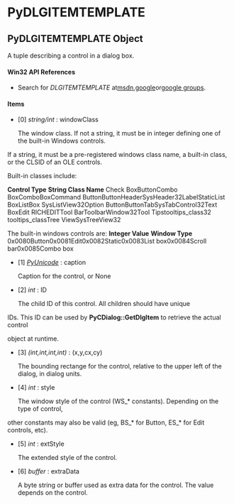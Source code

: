 # PyDLGITEMTEMPLATE

## PyDLGITEMTEMPLATE Object

A tuple describing a control in a dialog box\.

#### Win32 API References


  - Search for *DLGITEMTEMPLATE* at[msdn](#http://search.msdn.microsoft.com/search/results.aspx?view=msdn&query=dlgitemtemplate),[google](#http://www.google.com/search?q=dlgitemtemplate)or[google groups](#http://groups.google.com/groups?q=dlgitemtemplate)\.

#### Items


  - \[0\] *string/int* : windowClass

    The window class\.  If not a string, it must be in integer defining one of the built-in Windows controls\. 

If a string, it must be a pre-registered windows class name, a built-in class, or the CLSID of an OLE controls\. 

Built-in classes include:

 **Control Type**  **String Class Name** Check BoxButtonCombo BoxComboBoxCommand ButtonButtonHeaderSysHeader32LabelStaticList BoxListBox
SysListView32Option ButtonButtonTabSysTabControl32Text BoxEdit
RICHEDITTool BarToolbarWindow32Tool Tipstooltips\_class32
tooltips\_classTree ViewSysTreeView32 

The built-in windows controls are:
 **Integer Value**  **Window Type** 0x0080Button0x0081Edit0x0082Static0x0083List box0x0084Scroll bar0x0085Combo box
  - \[1\] *[PyUnicode](#pyunicode)* : caption

    Caption for the control, or None

  - \[2\] *int* : ID

    The child ID of this control\.  All children should have unique 

IDs\.  This ID can be used by **PyCDialog::GetDlgItem** to retrieve the actual control 

object at runtime\.

  - \[3\] *\(int,int,int,int\)* : \(x,y,cx,cy\)

    The bounding rectange for the control, relative to the upper left of the dialog, in dialog units\.

  - \[4\] *int* : style

    The window style of the control \(WS\_\* constants\)\. Depending on the type of control, 

other constants may also be valid \(eg, BS\_\* for Button, ES\_\* for Edit controls, etc\)\.

  - \[5\] *int* : extStyle

    The extended style of the control\.

  - \[6\] *buffer* : extraData

    A byte string or buffer used as extra data for the control\.  The value depends on the control\.